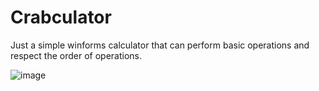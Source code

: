 # Crabculator
Just a simple winforms calculator that can perform basic operations and respect the order of operations.

![image](https://github.com/Co0lDoge/Crabculator/assets/89445763/cf4e454d-0695-4242-b415-7cfeea2a60fb)
